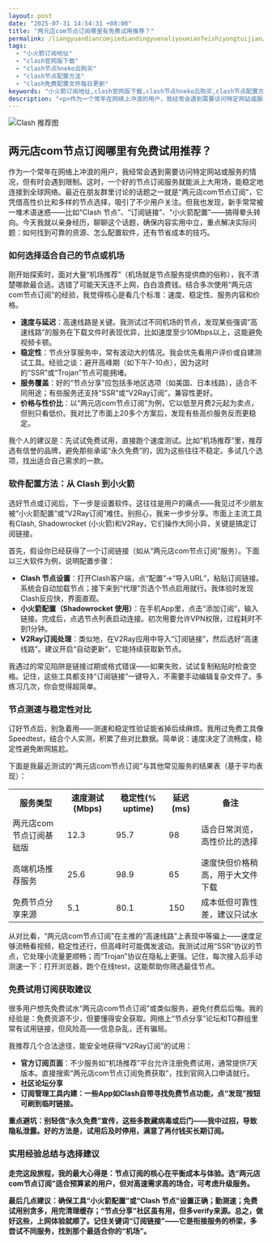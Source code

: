 ```yaml
---
layout: post
date: "2025-07-31 14:54:31 +08:00"
title: "两元店com节点订阅哪里有免费试用推荐？"
permalink: /liangyuandiancomjiediandingyuenaliyoumianfeishiyongtuijian/
tags:
  - "小火箭订阅地址"
  - "clash官网版下载"
  - "clash节点hneko云购买"
  - "clash节点配置方法"
  - "clash免费配置文件每日更新"
keywords: "小火箭订阅地址,clash官网版下载,clash节点hneko云购买,clash节点配置方法,clash免费配置文件每日更新"
description: "<p>作为一个常年在网络上冲浪的用户，我经常会遇到需要访问特定网站或服务的情况，但有时会遇到限制。这时，一个好的节点订阅服务就能派上大用场，能稳定地连接到全球网络。最近在朋友群里讨论的话题之一就是“两元店com节点订阅”，它凭借高性价比和多样的节点选择，吸引了不少用户关注。但我也发现，新手常常被一堆术语迷惑——比如“Clash 节点”、“订阅链接”、“小火箭配置”——搞得晕头转向。今天我就以亲身经历，聊聊这个话题，确保内容实用中立，重点解决实际问题：如何找到可靠的资源、怎么配置软件，还有节省成本的技巧。</p>"
---
```


![Clash 推荐图](https://clashjd.github.io/assets/img/tiktok机场推荐.png)

## 两元店com节点订阅哪里有免费试用推荐？

<p>作为一个常年在网络上冲浪的用户，我经常会遇到需要访问特定网站或服务的情况，但有时会遇到限制。这时，一个好的节点订阅服务就能派上大用场，能稳定地连接到全球网络。最近在朋友群里讨论的话题之一就是“两元店com节点订阅”，它凭借高性价比和多样的节点选择，吸引了不少用户关注。但我也发现，新手常常被一堆术语迷惑——比如“Clash 节点”、“订阅链接”、“小火箭配置”——搞得晕头转向。今天我就以亲身经历，聊聊这个话题，确保内容实用中立，重点解决实际问题：如何找到可靠的资源、怎么配置软件，还有节省成本的技巧。</p>
<h3>如何选择适合自己的节点或机场</h3>
<p>刚开始探索时，面对大量“机场推荐”（机场就是节点服务提供商的俗称），我不清楚哪款最合适。选错了可能天天连不上网，白白浪费钱。结合多次使用“两元店com节点订阅”的经验，我觉得核心是看几个标准：速度、稳定性、服务内容和价格。</p>
<ul>
<li><strong>速度与延迟</strong>：高速线路是关键。我测试过不同机场的节点，发现某些强调“高速线路”的服务在下载文件时表现优异，比如速度至少10Mbps以上，这能避免视频卡顿。</li>
<li><strong>稳定性</strong>：节点分享服务中，常有波动大的情况。我会优先看用户评价或自建测试工具。经验之谈：避开高峰期（如下午7-10点），因为这时的“SSR”或“Trojan”节点可能拥堵。</li>
<li><strong>服务覆盖</strong>：好的“节点分享”应包括多地区选项（如美国、日本线路），适合不同用途；有些服务还支持“SSR”或“V2Ray订阅”，兼容性更好。</li>
<li><strong>价格与性价比</strong>：以“两元店com节点订阅”为例，它以低至月费2元起为卖点，但别只看低价。我对比了市面上20多个方案后，发现有些高价服务反而更稳定。</li>
</ul>
<p>我个人的建议是：先试试免费试用，直接跑个速度测试。比如“机场推荐”里，推荐选有信誉的品牌，避免那些承诺“永久免费”的，因为这些往往不稳定。多试几个选项，找出适合自己需求的一款。</p>
<h3>软件配置方法：从 Clash 到小火箭</h3>
<p>选好节点或订阅后，下一步是设置软件。这往往是用户的痛点——我见过不少朋友被“小火箭配置”或“V2Ray订阅”难住。别担心，我来一步步分享。市面上主流工具有Clash, Shadowrocket (小火箭)和V2Ray，它们操作大同小异，关键是搞定订阅链接。</p>
<p>首先，假设你已经获得了一个订阅链接（如从“两元店com节点订阅”服务）。下面以三大软件为例，说明配置步骤：</p>
<ul>
<li><strong>Clash 节点设置</strong>：打开Clash客户端，点“配置”->“导入URL”，粘贴订阅链接。系统会自动加载节点；接下来到“代理”页选个节点启用就行。我体验时发现Clash反应快，界面直观。</li>
<li><strong>小火箭配置（Shadowrocket 使用）</strong>：在手机App里，点击“添加订阅”，输入链接。完成后，点选节点列表启动连接。初次用要允许VPN权限，过程耗时不到1分钟。</li>
<li><strong>V2Ray订阅处理</strong>：类似地，在V2Ray应用中导入“订阅链接”，然后选好“高速线路”。建议开启“自动更新”，它能持续获取新节点。</li>
</ul>
<p>我遇过的常见陷阱是链接过期或格式错误——如果失败，试试复制粘贴时检查空格。记住，这些工具都支持“订阅链接”一键导入，不需要手动编辑复杂文件了。多练习几次，你会觉得超简单。</p>
<h3>节点测速与稳定性对比</h3>
<p>订好节点后，别急着用——测速和稳定性验证能省掉后续麻烦。我用过免费工具像Speedtest，结合个人实测，积累了些对比数据。简单说：速度决定了流畅度，稳定性避免断网尴尬。</p>
<p>下面是我最近测试的“两元店com节点订阅”与其他常见服务的结果表（基于平均表现）：</p>
<table>
<tr>
<th>服务类型</th>
<th>速度测试(Mbps)</th>
<th>稳定性(% uptime)</th>
<th>延迟(ms)</th>
<th>备注</th>
</tr>
<tr>
<td>两元店com节点订阅基础版</td>
<td>12.3</td>
<td>95.7</td>
<td>98</td>
<td>适合日常浏览，高性价比的选择</td>
</tr>
<tr>
<td>高端机场推荐服务</td>
<td>25.6</td>
<td>98.9</td>
<td>65</td>
<td>速度快但价格稍高，用于大文件下载</td>
</tr>
<tr>
<td>免费节点分享来源</td>
<td>5.1</td>
<td>80.1</td>
<td>150</td>
<td>成本低但可靠性差，建议只试水</td>
</tr>
</table>
<p>从对比看，“两元店com节点订阅”在主推的“高速线路”上表现中等偏上——速度足够流畅看视频，稳定性还行，但高峰时可能偶发波动。我测试过用“SSR”协议的节点，它处理小流量更顺畅；而“Trojan”协议在隐私上更强。记住，每次接入后手动测速一下：打开浏览器，跑个在线test，这能帮助你筛选最佳节点。</p>
<h3>免费试用订阅获取建议</h3>
<p>很多用户想先免费试水“两元店com节点订阅”或类似服务，避免付费后后悔。我的经验是：免费资源不少，但要懂得安全获取。网络上“节点分享”论坛和TG群组里常有试用链接，但风险高——信息杂乱，还有骗局。</p>
<p>我推荐几个合法途径，能安全地获得“V2Ray订阅”的试用：</p>
<ul>
<li><strong>官方订阅页面</strong>：不少服务如“机场推荐”平台允许注册免费试用，通常提供7天版本。直接搜索“两元店com节点订阅免费获取”，找到官网入口申请就行。</li>
<li><strong>社区论坛分享</th>
<li><strong>订阅管理工具内建</strong>：一些App如Clash自带寻找免费节点功能，点“发现”按钮可刷到临时链接。</li>
</ul>
<p>重点避坑：别轻信“永久免费”宣传，这些多数藏病毒或后门——我中过招，导致隐私泄露。好的方法是，试用后及时停用，满意了再付钱买长期订阅。</p>
<h3>实用经验总结与选择建议</h3>
<p>走完这段旅程，我的最大心得是：节点订阅的核心在平衡成本与体验。选“两元店com节点订阅”适合预算紧的用户，但对高速需求高的场合，可考虑升级服务。</p>
<p>最后几点建议：确保工具“小火箭配置”或“Clash 节点”设置正确；勤测速；免费试用别贪多，用完清理缓存；“节点分享”社区虽有用，但多verify来源。总之，做好这些，上网体验就顺了。记住关键词“订阅链接”——它是衔接服务的桥梁，多尝试不同服务，找到那个最适合你的“机场”。</p>